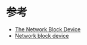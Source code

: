 

# 参考

* [The Network Block Device](http://www.linuxjournal.com/article/3778)
* [Network block device](https://en.wikipedia.org/wiki/Network_block_device)